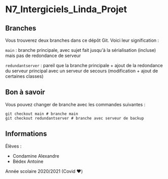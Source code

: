 # N7_Intergiciels_Linda_Projet

## Branches

Vous trouverez deux branches dans ce dépôt Git. Voici leur signification :

`main` : branche principale, avec sujet fait jusqu'à la sérialisation (incluse) mais pas de redondance de serveur

`redundantserver` : pareil que la branche principale + ajout de la redondance du serveur principal avec un serveur de secours (modification + ajout de certaines classes)

## Bon à savoir

Vous pouvez changer de branche avec les commandes suivantes :

```shell
git checkout main # branche main
git checkout redundantserver # branche avec serveur de backup
```



## Informations

Élèves :

- Condamine Alexandre
- Bédex Antoine

Année scolaire 2020/2021 (Covid :heart:)
